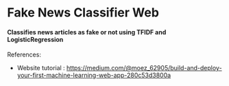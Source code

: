 # Fake News Classifier Web
#### Classifies news articles as fake or not using TFIDF and LogisticRegression

References:

- Website tutorial : https://medium.com/@moez_62905/build-and-deploy-your-first-machine-learning-web-app-280c53d3800a
